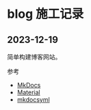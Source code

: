 # blog 施工记录

## 2023-12-19

简单构建博客网站。

参考 
- [MkDocs](https://www.mkdocs.org) 
- [Material](https://github.com/squidfunk/mkdocs-material)
- [mkdocsyml](https://github.com/Yang-Xijie/yang-xijie.github.io/blob/main/mkdocs.yml)
